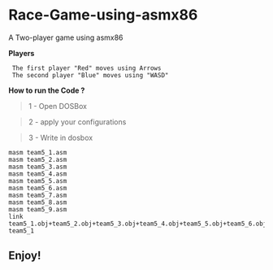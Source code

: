 # Race-Game-using-asmx86
A Two-player game using asmx86

**Players**
```
 The first player "Red" moves using Arrows
 The second player "Blue" moves using "WASD"
```

**How to run the Code ?**
> 1 - Open DOSBox

> 2 - apply your configurations

> 3 - Write in dosbox
```
masm team5_1.asm
masm team5_2.asm
masm team5_3.asm
masm team5_4.asm
masm team5_5.asm
masm team5_6.asm
masm team5_7.asm
masm team5_8.asm
masm team5_9.asm
link team5_1.obj+team5_2.obj+team5_3.obj+team5_4.obj+team5_5.obj+team5_6.obj+team5_7.obj+team5_8.obj+team5_9.obj
team5_1
```


## Enjoy!
